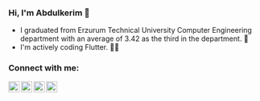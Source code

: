 ### Hi, I'm Abdulkerim 👋

- I graduated from Erzurum Technical University Computer Engineering department with an average of 3.42 as the third in the department. 📝
- I'm actively coding Flutter. 👨‍💻
### Connect with me:

[<img align="left" alt="akerimkavanoz | Gmail" width="22px" src="https://cdn.jsdelivr.net/npm/simple-icons@3.13.0/icons/gmail.svg" />][gmail]
[<img align="left" alt="akerimkavanoz | LinkedIn" width="22px" src="https://cdn.jsdelivr.net/npm/simple-icons@v3/icons/linkedin.svg" />][linkedin]
[<img align="left" alt="akerimkavanoz | Twitter" width="22px" src="https://cdn.jsdelivr.net/npm/simple-icons@v3/icons/twitter.svg" />][twitter]
[<img align="left" alt="akerimkavanoz | Instagram" width="22px" src="https://cdn.jsdelivr.net/npm/simple-icons@v3/icons/instagram.svg" />][instagram]

</details>

[gmail]: mailto:akerimkavanoz@gmail.com
[linkedin]: https://linkedin.com/in/abdulkerimkavanoz
[twitter]: https://twitter.com/akerimkavanoz
[instagram]: https://instagram.com/akerimkavanoz

